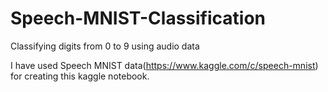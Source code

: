 # Speech-MNIST-Classification
Classifying digits from 0 to 9 using audio data

I have used Speech MNIST data(https://www.kaggle.com/c/speech-mnist) for creating this kaggle notebook. 
